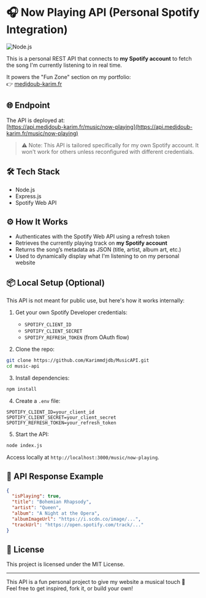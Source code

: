 # 🎧 Now Playing API (Personal Spotify Integration)

![Node.js](https://img.shields.io/badge/Node.js-339933?style=flat&logo=nodedotjs&logoColor=white)

This is a personal REST API that connects to **my Spotify account** to fetch the song I'm currently listening to in real time.

It powers the "Fun Zone" section on my portfolio:  
👉 [medjdoub-karim.fr](https://medjdoub-karim.fr)

## 🌐 Endpoint

The API is deployed at:  
[https://api.medjdoub-karim.fr/music/now-playing](https://api.medjdoub-karim.fr/music/now-playing)

> ⚠️ Note: This API is tailored specifically for my own Spotify account. It won't work for others unless reconfigured with different credentials.

## 🛠️ Tech Stack

- Node.js  
- Express.js  
- Spotify Web API

## ⚙️ How It Works

- Authenticates with the Spotify Web API using a refresh token  
- Retrieves the currently playing track on **my Spotify account**  
- Returns the song’s metadata as JSON (title, artist, album art, etc.)  
- Used to dynamically display what I'm listening to on my personal website

## 📦 Local Setup (Optional)

This API is not meant for public use, but here's how it works internally:

1. Get your own Spotify Developer credentials:  
   - `SPOTIFY_CLIENT_ID`  
   - `SPOTIFY_CLIENT_SECRET`  
   - `SPOTIFY_REFRESH_TOKEN` (from OAuth flow)

2. Clone the repo:

```bash
git clone https://github.com/Karimmdjdb/MusicAPI.git
cd music-api
```

3. Install dependencies:

```bash
npm install
```

4. Create a `.env` file:

```env
SPOTIFY_CLIENT_ID=your_client_id
SPOTIFY_CLIENT_SECRET=your_client_secret
SPOTIFY_REFRESH_TOKEN=your_refresh_token
```

5. Start the API:

```bash
node index.js
```

Access locally at `http://localhost:3000/music/now-playing`.

## 📄 API Response Example

```json
{
  "isPlaying": true,
  "title": "Bohemian Rhapsody",
  "artist": "Queen",
  "album": "A Night at the Opera",
  "albumImageUrl": "https://i.scdn.co/image/...",
  "trackUrl": "https://open.spotify.com/track/..."
}
```

## 📄 License

This project is licensed under the MIT License.

---

This API is a fun personal project to give my website a musical touch 🎵  
Feel free to get inspired, fork it, or build your own!
